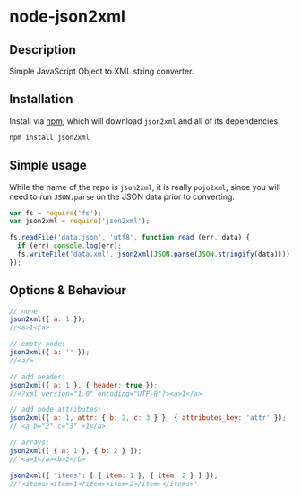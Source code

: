 # node-json2xml

## Description

Simple JavaScript Object to XML string converter.

## Installation

Install via [npm](https://www.npmjs.com/package/json2xml), which will download `json2xml` and all of its dependencies.

```bash
npm install json2xml
```

## Simple usage

While the name of the repo is `json2xml`, it is really `pojo2xml`, since you will need to run `JSON.parse` on the JSON data prior to converting.

```js
var fs = require('fs');
var json2xml = require('json2xml');

fs.readFile('data.json', 'utf8', function read (err, data) {
  if (err) console.log(err);
  fs.writeFile('data.xml', json2xml(JSON.parse(JSON.stringify(data))));
});
```

## Options & Behaviour

```js
// none:
json2xml({ a: 1 });
//<a>1</a>

// empty node:
json2xml({ a: '' });
//<a/>

// add header:
json2xml({ a: 1 }, { header: true });
//<?xml version="1.0" encoding="UTF-8"?><a>1</a>

// add node attributes:
json2xml({ a: 1, attr: { b: 2, c: 3 } }, { attributes_key: 'attr' });
// <a b="2" c="3" >1</a>

// arrays:
json2xml([ { a: 1 }, { b: 2 } ]);
//'<a>1</a><b>2</b>

json2xml({ 'items': [ { item: 1 }, { item: 2 } ] });
//'<items><item>1</item><item>2</item></items>'
```
